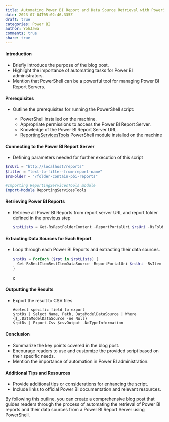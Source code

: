 ```yaml
---
title: Automating Power BI Report and Data Source Retrieval with PowerShell
date: 2023-07-04T05:02:46.335Z
draft: true
categories: Power BI
author: YohJawa
comments: true
share: true
---
```

#### Introduction

* Briefly introduce the purpose of the blog post.
* Highlight the importance of automating tasks for Power BI administrators.
* Mention that PowerShell can be a powerful tool for managing Power BI Report Servers.

#### Prerequisites

* Outline the prerequisites for running the PowerShell script:

  * PowerShell installed on the machine.
  * Appropriate permissions to access the Power BI Report Server.
  * Knowledge of the Power BI Report Server URL.
  * [R﻿eportingServicesTools](https://github.com/microsoft/ReportingServicesTools) PowerShell module installed on the machine

#### Connecting to the Power BI Report Server

* Defining parameters needed for further execution of this script

```powershell
$rsUri = "http://localhost/reports"
$filter = "text-to-filter-from-report-name"
$rsFolder = "/folder-contain-pbi-reports"

#Importing ReportingServicesTools module
Import-Module ReportingServicesTools
```

#### Retrieving Power BI Reports

* Retrieve all Power BI Reports from report server URL and report folder defined in the previous step

  ```powershell
  $rptLists = Get-RsRestFolderContent -ReportPortalUri $rsUri -RsFolder = $rsFolder -Recurse | Where-Object {$_.Type -wq "PowerBIReport"}
  ```



#### Extracting Data Sources for Each Report

* Loop through each Power BI Reports and extracting their data sources.

  ```powershell
  $rptDs = ForEach ($rpt in $rptLists) {
    Get-RsRestItemRestItemDataSource -ReportPortalUri $rsUri -RsItem $rpt.Path
  }

  ```

  c﻿

#### Outputting the Results

* Export the result to CSV files

  ```
  #select specific field to export
  $rptDs | Select Name, Path, DataModelDataSource | Where {$_.DataModelDataSource -ne Null}
  $rptDs | Export-Csv $csvOutput -NoTypeInformation
  ```

#### Conclusion

* Summarize the key points covered in the blog post.
* Encourage readers to use and customize the provided script based on their specific needs.
* Mention the importance of automation in Power BI administration.

#### Additional Tips and Resources

* Provide additional tips or considerations for enhancing the script.
* Include links to official Power BI documentation and relevant resources.

By following this outline, you can create a comprehensive blog post that guides readers through the process of automating the retrieval of Power BI reports and their data sources from a Power BI Report Server using PowerShell.
